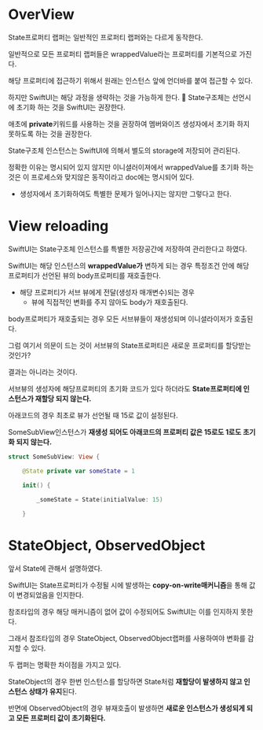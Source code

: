 # OverView

State프로퍼티 랩퍼는 일반적인 프로퍼티 랩퍼와는 다르게 동작한다. 

일반적으로 모든 프로퍼티 랩퍼들은 wrappedValue라는 프로퍼티를 기본적으로 가진다.

해당 프로퍼티에 접근하기 위해서 원래는 인스턴스 앞에 언더바를 붙여 접근할 수 있다.

하지만 SwiftUI는 해당 과정을 생략하는 것을 가능하게 한다.

State구조체는 선언시에 초기화 하는 것을 SwiftUI는 권장한다. 

애초에 **private**키워드를 사용하는 것을 권장하여 멤버와이즈 생성자에서 초기화 하지 못하도록 하는 것을 권장한다.

State구조체 인스턴스는 SwiftUI에 의해서 별도의 storage에 저장되어 관리된다. 

정확한 이유는 명시되어 있지 않지만 이니셜러이져에서 wrappedValue를 초기화 하는 것은 이 프로세스와 맞지않은 동작이라고 doc에는 명시되어 있다.

- 생성자에서 초기화하여도 특별한 문제가 일어나지는 않지만 그렇다고 한다.

# View reloading

SwiftUI는 State구조체 인스턴스를 특별한 저장공간에 저장하여 관리한다고 하였다.

SwiftUI는 해당 인스턴스의 **wrappedValue가** 변하게 되는 경우 특정조건 안에 해당 프로퍼티가 선언된 뷰의 body프로퍼티를 재호출한다.

- 해당 프로퍼티가 서브 뷰에게 전달(생성자 매개변수)되는 경우
	- 뷰에 직접적인 변화를 주지 않아도 body가 재호출된다.


body프로퍼티가 재호출되는 경우 모든 서브뷰들이 재생성되며 이니셜라이저가 호출된다.

그럼 여기서 의문이 드는 것이 서브뷰의 State프로퍼티은 새로운 프로퍼티를 할당받는 것인가?

결과는 아니라는 것이다. 

서브뷰의 생성자에 해당프로퍼티의 초기화 코드가 있다 하더라도 **State프로퍼티에 인스턴스가 재할당 되지 않는다.**

아래코드의 경우 최초로 뷰가 선언될 때 15로 값이 설정된다.

SomeSubView인스턴스가 **재생성 되어도 아래코드의 프로퍼티 값은 15로도 1로도 초기화 되지 않는다.**

```Swift
struct SomeSubView: View {

    @State private var someState = 1

    init() {

        _someState = State(initialValue: 15)
        
    }
```


# StateObject, ObservedObject

앞서 State에 관해서 설명하였다.

SwiftUI는 State프로퍼티가 수정될 시에 발생하는 **copy-on-write매커니즘**을 통해 값이 변경되었음을 인지한다.

참조타입의 경우 해당 매커니즘이 없어 값이 수정되어도 SwiftUI는 이를 인지하지 못한다.

그래서 참조타입의 경우 StateObject, ObservedObject랩퍼를 사용하여야 변화를 감지할 수 있다.

두 랩퍼는 명확한 차이점을 가지고 있다.

StateObject의 경우 한번 인스턴스를 할당하면 State처럼 **재할당이 발생하지 않고 인스턴스 상태가 유지**된다.

반면에 ObservedObject의 경우 뷰재호출이 발생하면 **새로운 인스턴스가 생성되게 되고 모든 프로퍼티 값이 초기화된다.**
